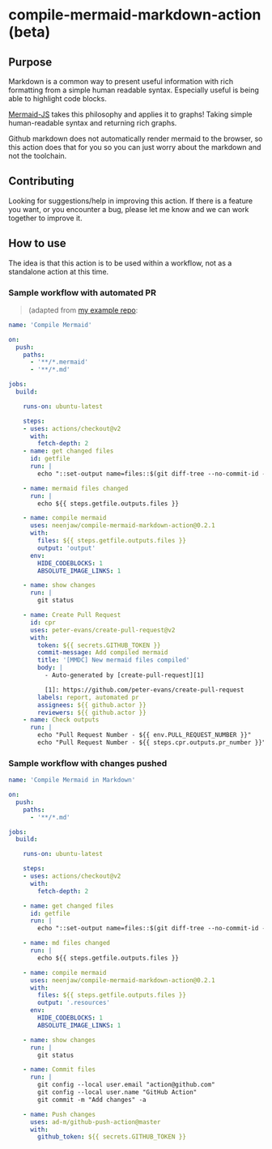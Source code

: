 # compile-mermaid-markdown-action (beta)

## Purpose

Markdown is a common way to present useful information with rich formatting from a simple human readable syntax.  Especially useful is being able to highlight code blocks.

[Mermaid-JS](https://mermaid-js.github.io/mermaid/) takes this philosophy and applies it to graphs!  Taking simple human-readable syntax and returning rich graphs.

Github markdown does not automatically render mermaid to the browser, so this action does that for you so you can just worry about the markdown and not the toolchain.

## Contributing

Looking for suggestions/help in improving this action.  If there is a feature you want, or you encounter a bug, please let me know and we can work together to improve it.

## How to use

The idea is that this action is to be used within a workflow, not as a standalone action at this time.

### Sample workflow with automated PR

> (adapted from [my example repo](https://github.com/neenjaw/mermaid-markdown-test):

```yaml
name: 'Compile Mermaid'

on:
  push:
    paths:
      - '**/*.mermaid'
      - '**/*.md'

jobs:
  build:

    runs-on: ubuntu-latest

    steps:
    - uses: actions/checkout@v2
      with:
        fetch-depth: 2
    - name: get changed files
      id: getfile
      run: |
        echo "::set-output name=files::$(git diff-tree --no-commit-id --name-only -r ${{ github.sha }} | grep -e '.*\.md$' -e '.*\.mermaid$' | xargs)"

    - name: mermaid files changed
      run: |
        echo ${{ steps.getfile.outputs.files }}

    - name: compile mermaid
      uses: neenjaw/compile-mermaid-markdown-action@0.2.1
      with:
        files: ${{ steps.getfile.outputs.files }}
        output: 'output'
      env:
        HIDE_CODEBLOCKS: 1
        ABSOLUTE_IMAGE_LINKS: 1

    - name: show changes
      run: |
        git status

    - name: Create Pull Request
      id: cpr
      uses: peter-evans/create-pull-request@v2
      with:
        token: ${{ secrets.GITHUB_TOKEN }}
        commit-message: Add compiled mermaid
        title: '[MMDC] New mermaid files compiled'
        body: |
          - Auto-generated by [create-pull-request][1]

          [1]: https://github.com/peter-evans/create-pull-request
        labels: report, automated pr
        assignees: ${{ github.actor }}
        reviewers: ${{ github.actor }}
    - name: Check outputs
      run: |
        echo "Pull Request Number - ${{ env.PULL_REQUEST_NUMBER }}"
        echo "Pull Request Number - ${{ steps.cpr.outputs.pr_number }}"
```

### Sample workflow with changes pushed

```yaml
name: 'Compile Mermaid in Markdown'

on:
  push:
    paths:
      - '**/*.md'

jobs:
  build:

    runs-on: ubuntu-latest

    steps:
    - uses: actions/checkout@v2
      with:
        fetch-depth: 2

    - name: get changed files
      id: getfile
      run: |
        echo "::set-output name=files::$(git diff-tree --no-commit-id --name-only -r ${{ github.sha }} | grep -e '.*\.md$' | xargs)"

    - name: md files changed
      run: |
        echo ${{ steps.getfile.outputs.files }}

    - name: compile mermaid
      uses: neenjaw/compile-mermaid-markdown-action@0.2.1
      with:
        files: ${{ steps.getfile.outputs.files }}
        output: '.resources'
      env:
        HIDE_CODEBLOCKS: 1
        ABSOLUTE_IMAGE_LINKS: 1

    - name: show changes
      run: |
        git status

    - name: Commit files
      run: |
        git config --local user.email "action@github.com"
        git config --local user.name "GitHub Action"
        git commit -m "Add changes" -a

    - name: Push changes
      uses: ad-m/github-push-action@master
      with:
        github_token: ${{ secrets.GITHUB_TOKEN }}
```
